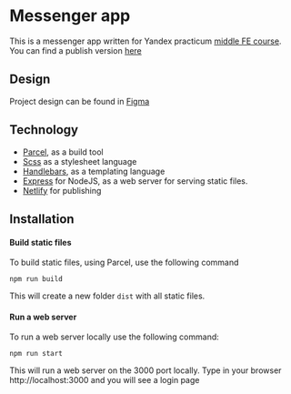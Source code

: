 # Messenger app

This is a messenger app written for Yandex practicum [middle FE course](https://practicum.yandex.ru/profile/middle-frontend/).
You can find a publish version [here]()

## Design
Project design can be found in [Figma](https://www.figma.com/file/EuBlJHo8hEbs4qs7NQc64c/Chat-Galina)

## Technology 
- [Parcel](https://parceljs.org/), as a build tool
- [Scss](https://sass-lang.com/) as a stylesheet language
- [Handlebars](https://handlebarsjs.com/), as a templating language
- [Express](https://expressjs.com/) for NodeJS, as a web server for serving static files.
- [Netlify](https://app.netlify.com/) for publishing

## Installation

#### Build static files
To build static files, using Parcel, use the following command
```
npm run build
```
This will create a new folder `dist` with all static files.

#### Run a web server
To run a web server locally use the following command: 
```
npm run start
```
This will run a web server on the 3000 port locally.
Type in your browser http://localhost:3000 and you will see a login page

## 